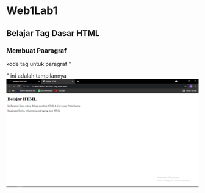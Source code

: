 # Web1Lab1
## Belajar Tag Dasar HTML

### Membuat Paaragraf
kode tag untuk paragraf "<p>"
ini adalah tampilannya
![gambar 1](Screenshot/ss1.png)